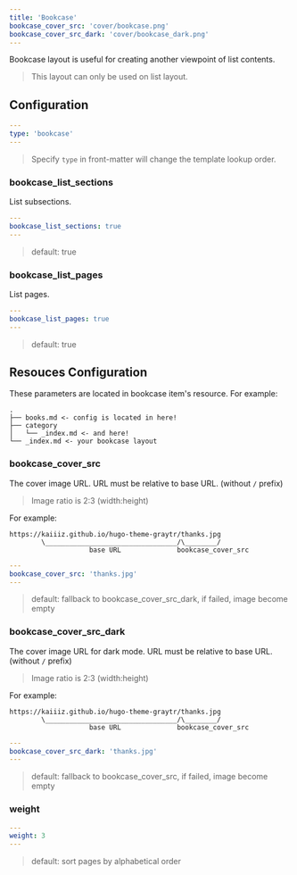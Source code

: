 ```yaml
---
title: 'Bookcase'
bookcase_cover_src: 'cover/bookcase.png'
bookcase_cover_src_dark: 'cover/bookcase_dark.png'
---
```


Bookcase layout is useful for creating another viewpoint of list contents.

> This layout can only be used on list layout.

## Configuration

```yaml
---
type: 'bookcase'
---
```

> Specify `type` in front-matter will change the template lookup order.

### bookcase_list_sections

List subsections.

```yaml
---
bookcase_list_sections: true
---
```

> default: true

### bookcase_list_pages

List pages.

```yaml
---
bookcase_list_pages: true
---
```

> default: true

## Resouces Configuration

These parameters are located in bookcase item's resource. For example:

```
.
├── books.md <- config is located in here!
├── category
│   └── _index.md <- and here!
└── _index.md <- your bookcase layout
```

### bookcase_cover_src

The cover image URL. URL must be relative to base URL. (without `/` prefix)

> Image ratio is 2:3 (width:height)

For example:

```
https://kaiiiz.github.io/hugo-theme-graytr/thanks.jpg
        \_________________________________/\________/
                    base URL              bookcase_cover_src
```

```yaml
---
bookcase_cover_src: 'thanks.jpg'
---
```

> default: fallback to bookcase_cover_src_dark, if failed, image become empty

### bookcase_cover_src_dark

The cover image URL for dark mode. URL must be relative to base URL. (without `/` prefix)

> Image ratio is 2:3 (width:height)

For example:

```
https://kaiiiz.github.io/hugo-theme-graytr/thanks.jpg
        \_________________________________/\________/
                    base URL              bookcase_cover_src
```

```yaml
---
bookcase_cover_src_dark: 'thanks.jpg'
---
```

> default: fallback to bookcase_cover_src, if failed, image become empty


### weight

```yaml
---
weight: 3
---
```

> default: sort pages by alphabetical order
